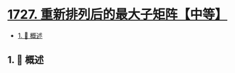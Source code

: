 # [1727. 重新排列后的最大子矩阵【中等】](https://github.com/tnotesjs/TNotes.leetcode/tree/main/notes/1727.%20%E9%87%8D%E6%96%B0%E6%8E%92%E5%88%97%E5%90%8E%E7%9A%84%E6%9C%80%E5%A4%A7%E5%AD%90%E7%9F%A9%E9%98%B5%E3%80%90%E4%B8%AD%E7%AD%89%E3%80%91)

<!-- region:toc -->

- [1. 📝 概述](#1--概述)

<!-- endregion:toc -->

## 1. 📝 概述
